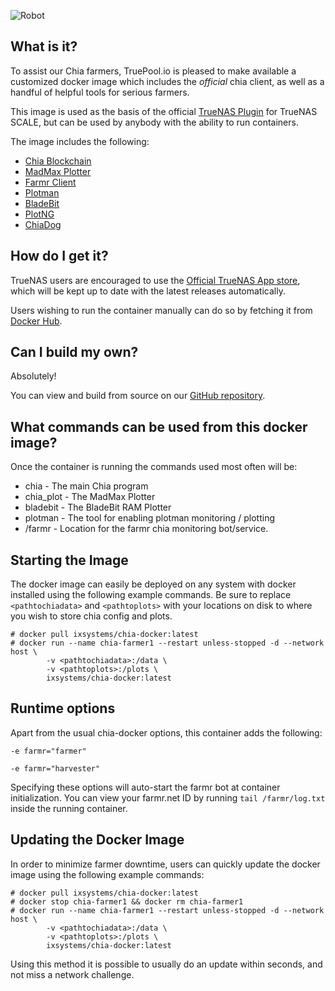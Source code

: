 ![Robot](/assets/img/robots/robot1.png)

## What is it?

To assist our Chia farmers, TruePool.io is pleased to make available a customized docker image which includes the *official* chia client, as well as a handful of helpful tools for serious farmers.

This image is used as the basis of the official [TrueNAS Plugin](https://www.truenas.com) for TrueNAS SCALE, but can be used by anybody with the ability to run containers.

The image includes the following:

- [Chia Blockchain](https://github.com/Chia-Network/chia-blockchain)
- [MadMax Plotter](https://github.com/madMAx43v3r/chia-plotter)
- [Farmr Client](https://github.com/joaquimguimaraes/farmr)
- [Plotman](https://github.com/ericaltendorf/plotman)
- [BladeBit](https://github.com/harold-b/bladebit/)
- [PlotNG](https://github.com/maded2/plotng)
- [ChiaDog](https://github.com/martomi/chiadog/)

## How do I get it?

TrueNAS users are encouraged to use the [Official TrueNAS App store](/kb/how-to-use-chia-on-truenas/), which will be kept up to date with the latest releases automatically.

Users wishing to run the container manually can do so by fetching it from [Docker Hub](https://hub.docker.com/repository/docker/ixsystems/chia-docker).


## Can I build my own?

Absolutely!

You can view and build from source on our [GitHub repository](https://github.com/truepool/chia-docker).

## What commands can be used from this docker image?

Once the container is running the commands used most often will be:

- chia - The main Chia program
- chia_plot - The MadMax Plotter
- bladebit - The BladeBit RAM Plotter
- plotman - The tool for enabling plotman monitoring / plotting
- /farmr - Location for the farmr chia monitoring bot/service.


## Starting the Image

The docker image can easily be deployed on any system with docker installed using the following example commands. Be sure to replace `<pathtochiadata>` and `<pathtoplots>` with your locations on disk to where you wish to store chia config and plots.

```
# docker pull ixsystems/chia-docker:latest
# docker run --name chia-farmer1 --restart unless-stopped -d --network host \
        -v <pathtochiadata>:/data \
        -v <pathtoplots>:/plots \
        ixsystems/chia-docker:latest
```


## Runtime options

Apart from the usual chia-docker options, this container adds the following:

```
-e farmr="farmer"
```

```
-e farmr="harvester"
```

Specifying these options will auto-start the farmr bot at container initialization. You can view your farmr.net ID by running ```tail /farmr/log.txt``` inside the running container. 

## Updating the Docker Image

In order to minimize farmer downtime, users can quickly update the docker image using the following example commands:

```
# docker pull ixsystems/chia-docker:latest
# docker stop chia-farmer1 && docker rm chia-farmer1 
# docker run --name chia-farmer1 --restart unless-stopped -d --network host \
        -v <pathtochiadata>:/data \
        -v <pathtoplots>:/plots \
        ixsystems/chia-docker:latest
```

Using this method it is possible to usually do an update within seconds, and not miss a network challenge.
